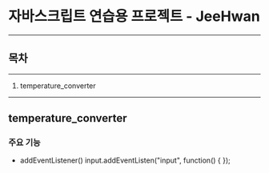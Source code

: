 # 자바스크립트 연습용 프로젝트 - JeeHwan

---

## 목차

---

1. temperature_converter

---

## temperature_converter

### 주요 기능

- addEventListener()
  input.addEventListen("input", function() {
  });

